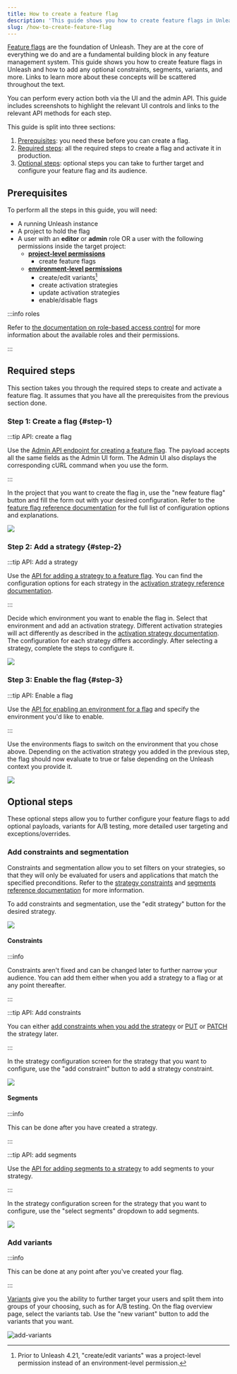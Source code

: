```yaml
---
title: How to create a feature flag
description: 'This guide shows you how to create feature flags in Unleash and how to add constraints, segments, variants, and more.'
slug: /how-to-create-feature-flag
---
```


[Feature flags](../reference/feature-toggles) are the foundation of Unleash. They are at the core of everything we do and are a fundamental building block in any feature management system. This guide shows you how to create feature flags in Unleash and how to add any optional constraints, segments, variants, and more. Links to learn more about these concepts will be scattered throughout the text.

You can perform every action both via the UI and the admin API. This guide includes screenshots to highlight the relevant UI controls and links to the relevant API methods for each step.

This guide is split into three sections:

1. [Prerequisites](#prerequisites): you need these before you can create a flag.
2. [Required steps](#required-steps): all the required steps to create a flag and activate it in production.
3. [Optional steps](#optional-steps): optional steps you can take to further target and configure your feature flag and its audience.

## Prerequisites

To perform all the steps in this guide, you will need:

- A running Unleash instance
- A project to hold the flag
- A user with an **editor** or **admin** role OR a user with the following permissions inside the target project:
  - **[project-level permissions](../reference/rbac#project-permissions)**
    - create feature flags
  - **[environment-level permissions](../reference/rbac#environment-permissions)**
    - create/edit variants[^1]
    - create activation strategies
    - update activation strategies
    - enable/disable flags

:::info roles

Refer to [the documentation on role-based access control](../reference/rbac) for more information about the available roles and their permissions.

:::

## Required steps

This section takes you through the required steps to create and activate a feature flag. It assumes that you have all the prerequisites from the previous section done.

### Step 1: Create a flag {#step-1}

:::tip API: create a flag

Use the [Admin API endpoint for creating a feature flag](/reference/api/legacy/unleash/admin/features-v2#create-toggle). The payload accepts all the same fields as the Admin UI form. The Admin UI also displays the corresponding cURL command when you use the form.

:::

In the project that you want to create the flag in, use the "new feature flag" button and fill the form out with your desired configuration. Refer to the [feature flag reference documentation](../reference/feature-toggles) for the full list of configuration options and explanations.

![](/img/create-toggle-new-toggle.png)

### Step 2: Add a strategy {#step-2}

:::tip API: Add a strategy

Use the [API for adding a strategy to a feature flag](/reference/api/legacy/unleash/admin/features-v2#add-strategy). You can find the configuration options for each strategy in the [activation strategy reference documentation](../reference/activation-strategies).

:::

Decide which environment you want to enable the flag in. Select that environment and add an activation strategy. Different activation strategies will act differently as described in the [activation strategy documentation](../reference/activation-strategies). The configuration for each strategy differs accordingly. After selecting a strategy, complete the steps to configure it.

![](/img/create-toggle-add-strategy.png)

### Step 3: Enable the flag {#step-3}

:::tip API: Enable a flag

Use the [API for enabling an environment for a flag](/reference/api/legacy/unleash/admin/features-v2#enable-env) and specify the environment you'd like to enable.

:::

Use the environments flags to switch on the environment that you chose above. Depending on the activation strategy you added in the previous step, the flag should now evaluate to true or false depending on the Unleash context you provide it.

![](/img/create-toggle-enable-env.png)

## Optional steps

These optional steps allow you to further configure your feature flags to add optional payloads, variants for A/B testing, more detailed user targeting and exceptions/overrides.

### Add constraints and segmentation

Constraints and segmentation allow you to set filters on your strategies, so that they will only be evaluated for users and applications that match the specified preconditions. Refer to the [strategy constraints](../reference/activation-strategies#constraints) and [segments reference documentation](../reference/segments) for more information.

To add constraints and segmentation, use the "edit strategy" button for the desired strategy.

![](/img/create-toggle-edit-strategy.png)

#### Constraints

:::info

Constraints aren't fixed and can be changed later to further narrow your audience. You can add them either when you add a strategy to a flag or at any point thereafter.

:::

:::tip API: Add constraints

You can either [add constraints when you add the strategy](/reference/api/unleash/add-feature-strategy) or [PUT](/reference/api/unleash/update-feature-strategy) or [PATCH](/reference/api/unleash/patch-feature-strategy) the strategy later.

:::

In the strategy configuration screen for the strategy that you want to configure, use the "add constraint" button to add a strategy constraint.

![](/img/create-toggle-add-constraint.png)

#### Segments

:::info

This can be done after you have created a strategy.

:::

:::tip API: add segments

Use the [API for adding segments to a strategy](/reference/api/unleash/update-feature-strategy-segments) to add segments to your strategy.

:::

In the strategy configuration screen for the strategy that you want to configure, use the "select segments" dropdown to add segments.

![](/img/create-toggle-add-segment.png)

### Add variants

:::info

This can be done at any point after you've created your flag.

:::

[Variants](../reference/feature-toggle-variants) give you the ability to further target your users and split them into groups of your choosing, such as for A/B testing. On the flag overview page, select the variants tab. Use the "new variant" button to add the variants that you want.

![add-variants](/img/create-toggle-add-variants.png)

[^1]: Prior to Unleash 4.21, "create/edit variants" was a project-level permission instead of an environment-level permission.
